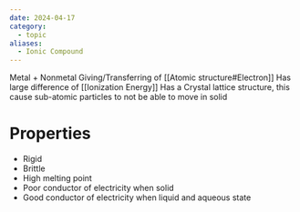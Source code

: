 ```yaml
---
date: 2024-04-17
category:
  - topic
aliases:
  - Ionic Compound
---
```

Metal + Nonmetal
Giving/Transferring of [[Atomic structure#Electron]]
Has large difference of [[Ionization Energy]]
Has a Crystal lattice structure, this cause sub-atomic particles to not be able to move in solid
# Properties
- Rigid
- Brittle
- High melting point
- Poor conductor of electricity when solid
- Good conductor of electricity when liquid and aqueous state